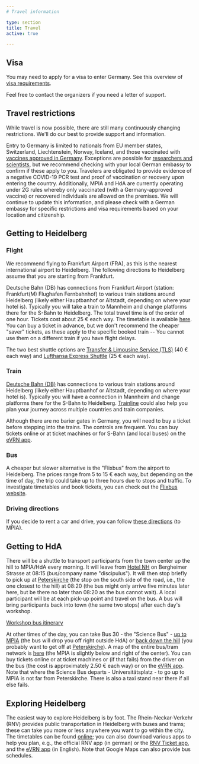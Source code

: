 ```yaml
---
# Travel information

type: section
title: Travel
active: true

---
```


## <i class="fa-solid fa-road-barrier"></i> Visa

You may need to apply for a visa to enter Germany. See this overview of [visa requirements](http://www.mpia.de/en/services/information-for-guests/before-arrival).

Feel free to contact the organizers if you need a letter of support.


## <i class="fa-solid fa-triangle-exclamation"></i> Travel restrictions

While travel is now possible, there are still many continuously changing restrictions. We'll do our best to provide support and information.

Entry to Germany is limited to nationals from EU member states, Switzerland, Liechtenstein, Norway, Iceland, and those vaccinated with [vaccines approved in Germany](https://covid19.trackvaccines.org/country/germany/). Exceptions are possible for [researchers and scientists](https://www-bmi-bund-de.translate.goog/SharedDocs/faqs/DE/themen/bevoelkerungsschutz/coronavirus/reisebeschraenkungen-grenzkontrollen/IV-reisebeschraenkungen-im-aussereuropaeischen-luft-und-seeverkehr-einreisen-aus-drittstaat/welche-fachkraefte-und-hoch-qualifizierte-arbeitnehmer-duerfen-einreisen.html?_x_tr_sl=de&_x_tr_tl=en&_x_tr_hl=en&_x_tr_pto=wapp), but we recommend checking with your local German embassy to confirm if these apply to you. Travelers are obligated to provide evidence of a negative COVID-19 PCR test and proof of vaccination or recovery upon entering the country. Additionally, MPIA and HdA are currently operating under 2G rules whereby only vaccinated (with a Germany-approved vaccine) or recovered individuals are allowed on the premises. We will continue to update this information, and please check with a German embassy for specific restrictions and visa requirements based on your location and citizenship.

## Getting to Heidelberg

### <i class="fa-solid fa-plane"></i> Flight

We recommend flying to Frankfurt Airport (FRA), as this is the nearest international airport to Heidelberg. The following directions to Heidelberg assume that you are starting from Frankfurt.

Deutsche Bahn (DB) has connections from Frankfurt Airport (station: Frankfurt(M) Flughafen Fernbahnhof) to various train stations around Heidelberg (likely either Hauptbanhof or Altstadt, depending on where your hotel is). Typically you will take a train to Mannheim and change platforms there for the S-Bahn to Heidelberg. The total travel time is of the order of one hour.
Tickets cost about 25 € each way. The timetable is available [here](https://www.bahn.com/en/view/index.shtml). You can buy a ticket in advance, but we don't recommend the cheaper "saver" tickets, as these apply to the specific booked train -- You cannot use them on a different train if you have flight delays.

The two best shuttle options are [Transfer & Limousine Service (TLS)](https://www.tls-heidelberg.de/en/) (40 € each way) and [Lufthansa Express Shuttle](https://www.lufthansa.com/de/en/Lufthansa-Express-Shuttle) (25 € each way).

### <i class="fa-solid fa-train"></i> Train

[Deutsche Bahn (DB)](https://www.bahn.com/en/view/index.shtml) has connections to various train stations around Heidelberg (likely either Hauptbanhof or Altstadt, depending on where your hotel is). Typically you will have a connection in Mannheim and change platforms there for the S-Bahn to Heidelberg. [Trainline](https://www.thetrainline.com/) could also help you plan your journey across multiple countries and train companies.

Although there are no barier gates in Germany, you will need to buy a ticket before stepping into the trains. The controls are frequent. You can buy tickets online or at ticket machines or for S-Bahn (and local buses) on the [eVRN app](https://www.vrn.de/service/apps/etarif/index.html).

### <i class="fa-solid fa-bus"></i> Bus

A cheaper but slower alternative is the "Flixbus" from the airport to Heidelberg. The prices range from 5 to 15 € each way, but depending on the time of day, the trip could take up to three hours due to stops and traffic. To investigate timetables and book tickets, you can check out the [Flixbus website](https://www.flixbus.com/).

### <i class="fa-solid fa-road"></i> Driving directions
If you decide to rent a car and drive, you can follow [these directions](https://www.google.com/maps/dir/Frankfurt+Airport,+Frankfurt,+Germany/Max-Planck-Institut+f%C3%BCr+Astronomie,+K%C3%B6nigstuhl+17,+69117+Heidelberg/@49.7240731,8.3527948,10z/data=!3m1!4b1!4m14!4m13!1m5!1m1!1s0x47bd0b745442f979:0x8a74d84d21f8f331!2m2!1d8.5621518!2d50.0379326!1m5!1m1!1s0x4797c04e5257640d:0x7a5e759cc166d6bf!2m2!1d8.7236247!2d49.3968064!3e0) (to MPIA).


## Getting to HdA

There will be a shuttle to transport participants from the town center up the hill to MPIA/HdA every morning. It will leave from [Hotel NH](https://www.google.com/maps/place/Hotel+NH+Heidelberg/@49.407697,8.6806093,17z/data=!3m1!4b1!4m8!3m7!1s0x4797c1205993432d:0x92b8113bd142134d!5m2!4m1!1i2!8m2!3d49.407697!4d8.682798) on Bergheimer Strasse at 08:15 (bus/company name "discipulus"). It will then stop briefly to pick up at [Peterskirche](https://www.google.de/maps/place/Peterskirche/@49.4087233,8.7047502,17.85z/data=!4m5!3m4!1s0x4797c103fc64910d:0xc8f660bad39fe450!8m2!3d49.408916!4d8.705417?hl=en) (the stop on the south side of the road, i.e., the one closest to the hill) at 08:20 (the bus might only arrive five minutes later here, but be there no later than 08:20 as the bus cannot wait). A local participant will be at each pick-up point and travel on the bus. A bus will bring participants back into town (the same two stops) after each day's workshop.

[<i class="fa-solid fa-route"></i> Workshop bus itinerary](https://www.google.com/maps/dir/Hotel+NH+Heidelberg,+Bergheimer+Str.+91,+69115+Heidelberg/49.4089253,8.7051327/Max-Planck-Institut+f%C3%BCr+Astronomie,+K%C3%B6nigstuhl,+Heidelberg/@49.4049805,8.7016122,16.19z/data=!4m15!4m14!1m5!1m1!1s0x4797c1205993432d:0x92b8113bd142134d!2m2!1d8.682798!2d49.407697!1m0!1m5!1m1!1s0x4797c04e5257640d:0x7a5e759cc166d6bf!2m2!1d8.7231418!2d49.3969229!3e0)

At other times of the day, you can take Bus 30 - the "Science Bus" - [up to MPIA](https://www.rnv-online.de/media/rnv-online.de/Fahrtinfo/Fahrplaene/Aushangfahrplaene_2020/02030P_1_01198_11.pdf) (the bus will drop you off right outside HdA) or [back down the hill](https://www.rnv-online.de/media/rnv-online.de/Fahrtinfo/Fahrplaene/Aushangfahrplaene_2020/02030P_2_01175_11.pdf) (you probably want to get off at [Peterskirche](https://www.google.com/maps/place/Peterskirche/@49.4089407,8.7040163,17.91z/data=!4m5!3m4!1s0x4797c103fc64910d:0xc8f660bad39fe450!8m2!3d49.408916!4d8.705417)). A map of the entire bus/tram network is [here](https://www.rnv-online.de/fileadmin/user_upload/downloads/Plaene/Liniennetzplaene/Liniennetzplan_HD.pdf) (the MPIA is slightly below and right of the center). You can buy tickets online or at ticket machines or (if that fails) from the driver on the bus (the cost is approximately 2.50 € each way) or on the [eVRN app](https://www.vrn.de/service/apps/etarif/index.html). Note that where the Science Bus departs - Universitätsplatz - to go up to MPIA is not far from Peterskirche. There is also a taxi stand near there if all else fails.

## <i class="fa-brands fa-wpexplorer"></i> Exploring Heidelberg

The easiest way to explore Heidelberg is by foot. The Rhein-Neckar-Verkehr (RNV) provides public transportation in Heidelberg with buses and trams; these can take you more or less anywhere you want to go within the city. The timetables can be found [online](https://www.rnv-online.de/fahrplaene.html); you can also download various apps to help you plan, e.g., the official RNV app (in german) or the [RNV Ticket app](https://www.rnv-online.de/tickets/tickets-kaufen/handy-ticket.html), and the [eVRN app](https://www.vrn.de/service/apps/etarif/index.html) (in English). Note that Google Maps can also provide bus schedules.
